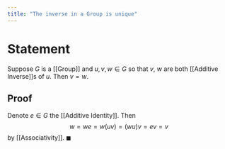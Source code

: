 ```yaml
---
title: "The inverse in a Group is unique"
---
```


# Statement
Suppose $G$ is a [[Group]] and $u, v, w \in G$ so that $v$, $w$ are both [[Additive Inverse]]s of $u$. Then $v = w$.

## Proof
Denote $e \in G$ the [[Additive Identity]]. Then $$w = we = w(uv) = (wu)v = ev = v$$ by [[Associativity]]. $\blacksquare$